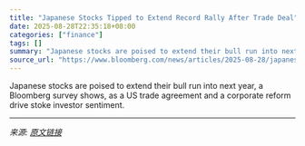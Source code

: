 ```yaml
---
title: "Japanese Stocks Tipped to Extend Record Rally After Trade Deal"
date: 2025-08-28T22:35:18+08:00
categories: ["finance"]
tags: []
summary: "Japanese stocks are poised to extend their bull run into next year, a Bloomberg survey shows, as a US trade agreement and a corporate reform drive stoke investor sentiment."
source_url: "https://www.bloomberg.com/news/articles/2025-08-28/japanese-stocks-tipped-to-extend-record-rally-after-trade-deal"
---
```


Japanese stocks are poised to extend their bull run into next year, a Bloomberg survey shows, as a US trade agreement and a corporate reform drive stoke investor sentiment.

---

*来源: [原文链接](https://www.bloomberg.com/news/articles/2025-08-28/japanese-stocks-tipped-to-extend-record-rally-after-trade-deal)*
